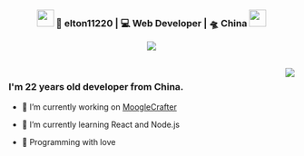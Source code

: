<div align="center">
<h3><img src="https://media.giphy.com/media/WUlplcMpOCEmTGBtBW/giphy.gif" width="30"> 🙎 elton11220 | 💻 Web Developer  | 🛸 China <img src="https://media.giphy.com/media/WUlplcMpOCEmTGBtBW/giphy.gif" width="30"></h3>
</div>

<p align="center">
  <a href="mailto:793705875@qq.com"><img src="https://img.shields.io/badge/Email-0078D4?style=for-the-badge&logo=microsoft-outlook&logoColor=white"></a>
</p>

<br />
<img align="right"  src="https://github-readme-stats.vercel.app/api/top-langs/?username=elton11220&layout=compact"/>
<p align="center">
  <h3> I'm 22 years old developer from China.</h3>
</p>

- 🔭 I’m currently working on [MoogleCrafter](https://mooglecrafter.cn)

- 🌱 I’m currently learning React and Node.js

- 👯 Programming with love
